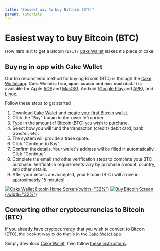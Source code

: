```yaml
---
title: "Easiest way to buy Bitcoin (BTC)"
parent: Tutorials
---
```


# Easiest way to buy Bitcoin (BTC)

How hard is it to get a Bitcoin (BTC)? [Cake Wallet](https://cakewallet.com) makes it a piece of cake!

## Buying in-app with Cake Wallet

Our top recommend method for buying Bitcoin (BTC) is through the [Cake Wallet app](https://cakewallet.com). Cake Wallet is free, open-source and non-custodial. It is available for Apple ([iOS](https://apps.apple.com/us/app/cake-wallet-for-xmr-monero/id1334702542) and [MacOS](https://apps.apple.com/us/app/cake-wallet-for-xmr-monero/id1334702542)), Android ([Google Play](https://play.google.com/store/apps/details?id=com.cakewallet.cake_wallet) and [APK](https://github.com/cake-tech/cake_wallet/releases)), and [Linux](https://github.com/cake-tech/cake_wallet/releases).

Follow these steps to get started:

1. Download [Cake Wallet](https://cakewallet.com) and [create your first Bitcoin wallet](https://guides.cakewallet.com/docs/basic-features/create-first-wallet/).
2. Click the "Buy" button in the lower left corner.
3. Type in the amount of Bitcoin (BTC) you wish to purchase.
4. Select how you will fund the transaction (credit / debit card, bank transfer, etc).
5. The system will provide a trade quote.
6. Click "Continue to Buy".
7. Confirm the details. Your wallet's address will be filled in automatically. Click "Continue".
8. Complete the email and other verification steps to complete your BTC purchase. Verification requirements vary by purchase amount, country, and other details.
10. After your details are accepted, your Bitcoin (BTC) will arrive in approximately 15 minutes!

[![Cake Wallet Bitcoin Home Screen](/images/BTCWalletMainScreen.jpg){:width="32%"}](/images/BTCWalletMainScreen.jpg)
[![Buy Bitcoin Screen](/images/BuyBTC.jpg){:width="32%"}](/images/BuyBTC.jpg)

## Converting other cryptocurrencies to Bitcoin (BTC)

If you already have cryptocurrency that you wish to convert to Bitcoin (BTC), the easiest way to do that is in the [Cake Wallet app](https://cakewallet.com).

Simply download [Cake Wallet](https://cakewallet.com), then follow [these instructions](https://guides.cakewallet.com/docs/basic-features/exchange/).
